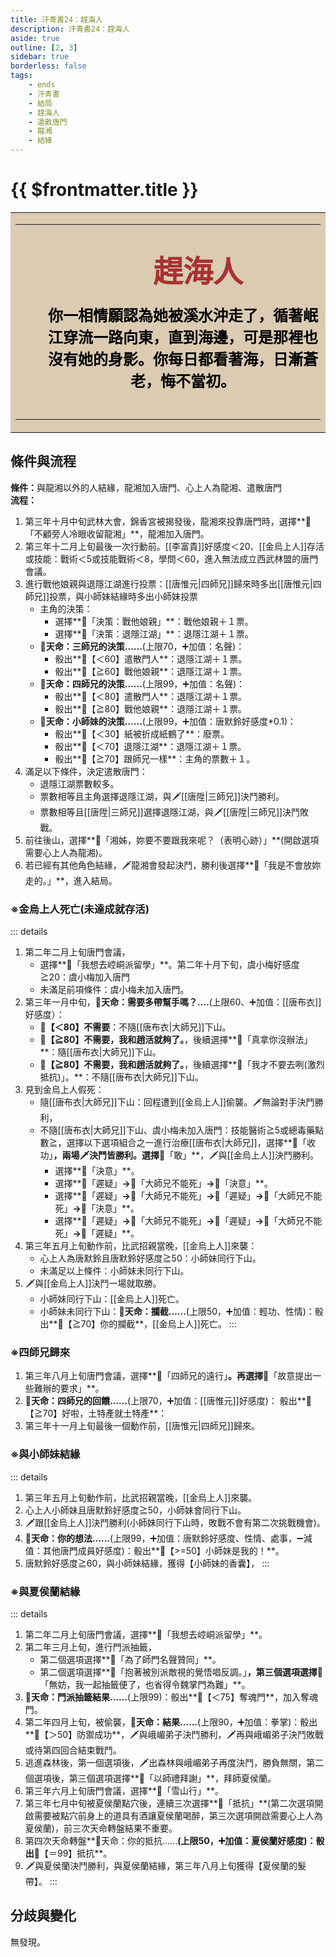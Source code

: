 ```yaml
---
title: 汗青書24：趕海人
description: 汗青書24：趕海人
aside: true
outline: [2, 3]
sidebar: true
borderless: false
tags:
    - ends
    - 汗青書
    - 結局
    - 趕海人
    - 遣散唐門
    - 龍湘
    - 結緣
---
```


# {{ $frontmatter.title }}

<table style="text-align:center;">
    <tr>
        <td WIDTH=565 BGCOLOR="#dacbb2">
            <hr><br>
            <font size="7" color="#a83232"><strong>&emsp;&emsp;趕海人</strong></font>
            <br>
            <br>
            <font size="5" color="000000">
            <strong>
            &emsp;&emsp;你一相情願認為她被溪水沖走了，循著岷<br>
            &emsp;&emsp;江穿流一路向東，直到海邊，可是那裡也<br>
            &emsp;&emsp;沒有她的身影。你每日都看著海，日漸蒼<br>
            &emsp;&emsp;老，悔不當初。<br>
            <br>
            </strong>
            </font>
            <hr>
        </td>
    </tr>
</table>

## 條件與流程

<strong>條件：</strong>與<Girl8Icon>龍湘</Girl8Icon>以外的人結緣，<Girl8Icon>龍湘</Girl8Icon>加入唐門、心上人為<Girl8Icon>龍湘</Girl8Icon>、遣散唐門<br>
**流程：**<br>

1. 第三年十月中旬武林大會，錦香宮被揭發後，<Girl8Icon>龍湘</Girl8Icon>來投靠唐門時，選擇**📖「不顧旁人冷眼收留龍湘」**，<Girl8Icon>龍湘</Girl8Icon>加入唐門。
2. 第三年十二月上旬最後一次行動前。[[李富貴]]好感度＜20、[[金烏上人]]存活或技能：戰術＜5或技能戰術＜8，學問＜60，進入無法成立西武林盟的唐門會議。
3. 進行戰他娘親與退隱江湖進行投票：[[唐惟元|四師兄]]歸來時多出[[唐惟元|四師兄]]投票，與<Girl0Icon>小師妹</Girl0Icon>結緣時多出<Girl0Icon>小師妹</Girl0Icon>投票
   + 主角的決策：
     + 選擇**📜「決策：戰他娘親」**：戰他娘親＋１票。
     + 選擇**📜「決策：退隱江湖」**：退隱江湖＋１票。
   + **🎲天命：三師兄的決策......**(上限70，➕加值：名聲)：
     + 骰出**🧾【＜60】遣散門人**：退隱江湖＋１票。
     + 骰出**🧾【≧60】戰他娘親**：退隱江湖＋１票。
   + **🎲天命：四師兄的決策......**(上限99，➕加值：名聲)：
     + 骰出**🧾【＜80】遣散門人**：退隱江湖＋１票。
     + 骰出**🧾【≧80】戰他娘親**：退隱江湖＋１票。
   + **🎲天命：小師妹的決策......**(上限99，➕加值：<Girl0Icon :size="`small`">唐默鈴</Girl0Icon>好感度*0.1)：
     + 骰出**🧾【＜30】紙被折成紙鶴了**：廢票。
     + 骰出**🧾【＜70】退隱江湖**：退隱江湖＋１票。
     + 骰出**🧾【≧70】跟師兄一樣**：主角的票數＋１。
4. 滿足以下條件，決定遣散唐門：
   + 退隱江湖票數較多。
   + 票數相等且主角選擇退隱江湖，與🗡️[[唐陞|三師兄]]決鬥勝利。
   + 票數相等且[[唐陞|三師兄]]選擇退隱江湖，與🗡️[[唐陞|三師兄]]決鬥敗戰。
5. 前往後山，選擇**📖「湘姊，妳要不要跟我來呢？（表明心跡）」**(開啟選項需要心上人為<Girl8Icon>龍湘</Girl8Icon>)。
6. 若已經有其他角色結緣，🗡️<Girl8Icon>龍湘</Girl8Icon>會發起決鬥，勝利後選擇**📖「我是不會放妳走的。」**，進入結局。

### ※金烏上人死亡(未達成就存活)
::: details
1. 第二年二月上旬唐門會議，
   + 選擇**📜「我想去崆峒派留學」**。第二年十月下旬，<Girl3Icon>虞小梅</Girl3Icon>好感度≧20：<Girl3Icon>虞小梅</Girl3Icon>加入唐門
   + 未滿足前項條件：<Girl3Icon>虞小梅</Girl3Icon>未加入唐門。
2. 第三年一月中旬，**🎲天命：需要多帶幫手嗎？....**(上限60、➕加值：[[唐布衣]]好感度）：
   + **🧾【＜80】不需要**：不隨[[唐布衣|大師兄]]下山。
   + **🧾【≧80】不需要，我和趙活就夠了。**，後續選擇**📖「真拿你沒辦法」**：隨[[唐布衣|大師兄]]下山。
   + **🧾【≧80】不需要，我和趙活就夠了。**，後續選擇**📖「我才不要去咧(激烈抵抗)」。**：不隨[[唐布衣|大師兄]]下山。
3. 見到金烏上人假死：
   + 隨[[唐布衣|大師兄]]下山：回程遭到[[金烏上人]]偷襲。🗡️無論對手決鬥勝利，
   + 不隨[[唐布衣|大師兄]]下山、<Girl3Icon>虞小梅</Girl3Icon>未加入唐門：技能醫術≧5或總毒藥點數≧，選擇以下選項組合之一進行治療[[唐布衣|大師兄]]，選擇**📖「收功」**，兩場🗡️決鬥皆勝利。選擇**📖「敢」**，🗡️與[[金烏上人]]決鬥勝利。
     + 選擇**📖「決意」**。
     + 選擇**📖「遲疑」**→**📖「大師兄不能死」**→**📖「決意」**。
     + 選擇**📖「遲疑」**→**📖「大師兄不能死」**→**📖「遲疑」**→**📖「大師兄不能死」**→**📖「決意」**。
     + 選擇**📖「遲疑」**→**📖「大師兄不能死」**→**📖「遲疑」**→**📖「大師兄不能死」**→**📖「遲疑」**。
4. 第三年五月上旬動作前，比武招親當晚，[[金烏上人]]來襲：
   + 心上人為<Girl0Icon>唐默鈴</Girl0Icon>且<Girl0Icon>唐默鈴</Girl0Icon>好感度≧50：<Girl0Icon>小師妹</Girl0Icon>同行下山。
   + 未滿足以上條件：<Girl0Icon>小師妹</Girl0Icon>未同行下山。
5. 🗡️與[[金烏上人]]決鬥一場就取勝。
   + <Girl0Icon>小師妹</Girl0Icon>同行下山：[[金烏上人]]死亡。
   + <Girl0Icon>小師妹</Girl0Icon>未同行下山：**🎲天命：攔截......**(上限50，➕加值：輕功、性情)：骰出**🧾【≧70】你的攔截**，[[金烏上人]]死亡。
::: 

### ※四師兄歸來
1. 第三年八月上旬唐門會議，選擇**📜「四師兄的遠行」**。再選擇**📖「故意提出一些難辦的要求」**。
2. **🎲天命：四師兄的回饋......**(上限70，➕加值：[[唐惟元]]好感度)： 骰出**🧾【≧70】好啦，土特產就土特產**：
3. 第三年十一月上旬最後一個動作前，[[唐惟元|四師兄]]歸來。

### ※與小師妹結緣
::: details
1. 第三年五月上旬動作前，比武招親當晚，[[金烏上人]]來襲。
2. 心上人<Girl0Icon>小師妹</Girl0Icon>且<Girl0Icon>唐默鈴</Girl0Icon>好感度≧50，<Girl0Icon>小師妹</Girl0Icon>會同行下山。
3. 🗡️跟[[金烏上人]]決鬥勝利(<Girl0Icon>小師妹</Girl0Icon>同行下山時，敗戰不會有第二次挑戰機會)。
4. **🎲天命：你的想法......**(上限99，➕加值：<Girl0Icon>唐默鈴</Girl0Icon>好感度、性情、處事，➖減值：其他唐門成員好感度)：骰出**🧾【>=50】小師妹是我的！**。
5. <Girl0Icon>唐默鈴</Girl0Icon>好感度≧60，與<Girl0Icon>小師妹</Girl0Icon>結緣，獲得【小師妹的香囊】，
:::

### ※與夏侯蘭結緣
::: details
1. 第二年二月上旬唐門會議，選擇**📜「我想去崆峒派留學」**。
2. 第二年三月上旬，進行門派抽籤，
   + 第二個選項選擇**📖「為了師門名聲贊同」**。
   + 第二個選項選擇**📖「抱著被別派敵視的覺悟唱反調。」**，第三個選項選擇**📖「無妨，我一起抽籤便了，也省得令魏掌門為難」**。
3. **🎲天命：門派抽籤結果......**(上限99)：骰出**🧾【＜75】奪魂門**，加入奪魂門。
4. 第二年四月上旬，被偷襲，**🎲天命：結果......**(上限90，➕加值：拳掌)：骰出**🧾【＞50】防禦成功**，🗡️與峨嵋弟子決鬥勝利，🗡️再與峨嵋弟子決鬥敗戰或待第四回合結束戰鬥。
5. 逃進森林後，第一個選項後，🗡️出森林與峨嵋弟子再度決鬥，勝負無關，第二個選項後，第三個選項選擇**📖「以師禮拜謝」**，拜師<Girl5Icon>夏侯蘭</Girl5Icon>。
6. 第三年六月上旬唐門會議，選擇**📜「雪山行」**。
7. 第三年七月中旬被<Girl5Icon>夏侯蘭</Girl5Icon>點穴後，連續三次選擇**📖「抵抗」**(第二次選項開啟需要被點穴前身上的道具有酒讓<Girl5Icon>夏侯蘭</Girl5Icon>喝醉，第三次選項開啟需要心上人為<Girl5Icon>夏侯蘭</Girl5Icon>)，前三次天命轉盤結果不重要。
8. 第四次天命轉盤**🎲天命：你的抵抗......**(上限50，➕加值：<Girl5Icon>夏侯蘭</Girl5Icon>好感度)：骰出**🧾【＝99】抵抗**。
9. 🗡️與<Girl5Icon>夏侯蘭</Girl5Icon>決鬥勝利，與<Girl5Icon>夏侯蘭</Girl5Icon>結緣，第三年八月上旬獲得【夏侯蘭的髮帶】。
:::

## 分歧與變化
無發現。
